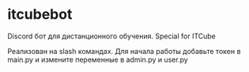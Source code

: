 # itcubebot
Discord бот для дистанционного обучения. Special for ITCube

Реализован на slash командах.
Для начала работы добавьте токен в main.py и измените переменные в admin.py и user.py
